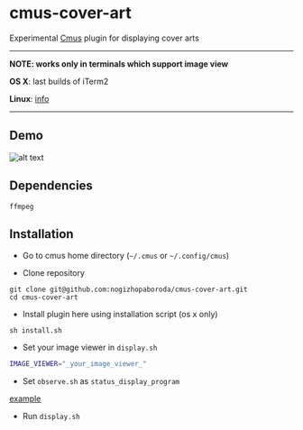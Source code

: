 # cmus-cover-art
Experimental [Cmus](https://github.com/cmus/cmus) plugin for displaying cover arts

***
**NOTE: works only in terminals which support image view** 

**OS X**: last builds of iTerm2

**Linux**: [info](http://askubuntu.com/questions/97542/how-do-i-make-my-terminal-display-graphical-pictures)
***

Demo
----

![alt text](https://raw.githubusercontent.com/nogizhopaboroda/cmus-cover-art/master/demo.gif "Demo")

Dependencies
------------

`ffmpeg`

Installation
------------

* Go to cmus home directory (`~/.cmus` or `~/.config/cmus`)

* Clone repository

```shell
git clone git@github.com:nogizhopaboroda/cmus-cover-art.git
cd cmus-cover-art
```

* Install plugin here using installation script (os x only)
```shell
sh install.sh
```

* Set your image viewer in `display.sh`

```bash
IMAGE_VIEWER="_your_image_viewer_"
```

* Set `observe.sh` as `status_display_program`

[example](https://github.com/cmus/cmus/wiki/status-display-programs#usage--installation)


* Run `display.sh`

